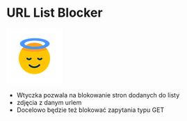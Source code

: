 
# URL List Blocker
![Icon](img/icon_transparent_128x128.png)

- Wtyczka pozwala na blokowanie stron dodanych do listy
- zdjęcia z danym urlem
- Docelowo będzie też blokować zapytania typu GET
